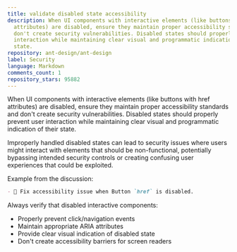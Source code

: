 ```yaml
---
title: validate disabled state accessibility
description: When UI components with interactive elements (like buttons with href
  attributes) are disabled, ensure they maintain proper accessibility standards and
  don't create security vulnerabilities. Disabled states should properly prevent user
  interaction while maintaining clear visual and programmatic indication of their
  state.
repository: ant-design/ant-design
label: Security
language: Markdown
comments_count: 1
repository_stars: 95882
---
```


When UI components with interactive elements (like buttons with href attributes) are disabled, ensure they maintain proper accessibility standards and don't create security vulnerabilities. Disabled states should properly prevent user interaction while maintaining clear visual and programmatic indication of their state.

Improperly handled disabled states can lead to security issues where users might interact with elements that should be non-functional, potentially bypassing intended security controls or creating confusing user experiences that could be exploited.

Example from the discussion:
```markdown
- 🐞 Fix accessibility issue when Button `href` is disabled.
```

Always verify that disabled interactive components:
- Properly prevent click/navigation events
- Maintain appropriate ARIA attributes
- Provide clear visual indication of disabled state
- Don't create accessibility barriers for screen readers